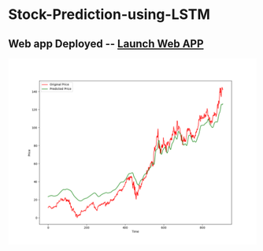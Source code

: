 # Stock-Prediction-using-LSTM

## Web app Deployed -- [Launch Web APP](https://stock-prediction-lstm.herokuapp.com/)

![Original vs predicted](https://github.com/Lomesh2000/Stock-Prediction-using-LSTM/blob/Lomesh2000/original%20vs%20predicted%20prices.png)
